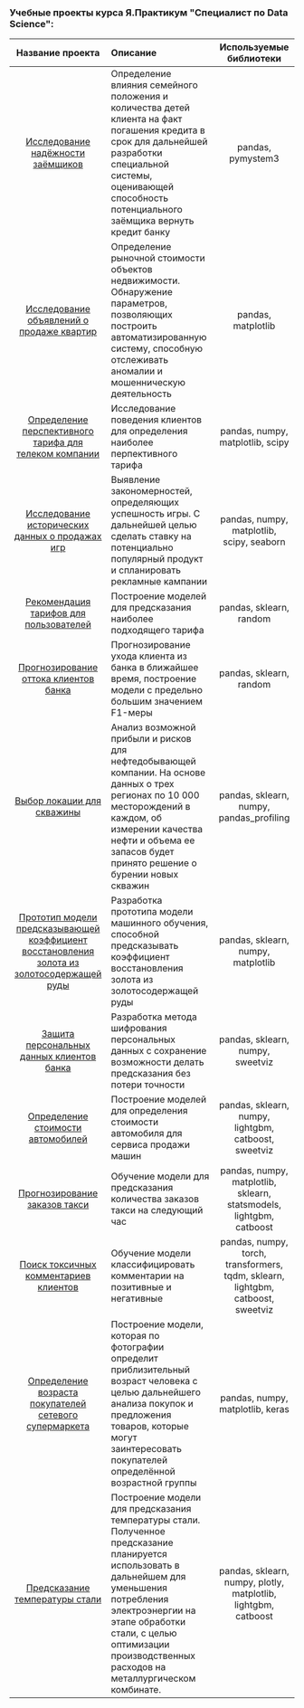 
### Учебные проекты курса Я.Практикум "Специалист по Data Science":

| Название проекта | Описание | Используемые библиотеки|
| :--------------------:| :--------------------- |:---------------------------:|
| [Исследование надёжности заёмщиков](https://github.com/krupitsa-yu/yandex-praktikum/tree/main/2_%D0%B8%D1%81%D1%81%D0%BB%D0%B5%D0%B4%D0%BE%D0%B2%D0%B0%D0%BD%D0%B8%D0%B5%20%D0%BD%D0%B0%D0%B4%D0%B5%D0%B6%D0%BD%D0%BE%D1%81%D1%82%D0%B8%20%D0%B7%D0%B0%D0%B5%D0%BC%D1%89%D0%B8%D0%BA%D0%BE%D0%B2) | Определение влияния семейного положения и количества детей клиента на факт погашения кредита в срок для дальнейшей разработки специальной системы, оценивающей способность потенциального заёмщика вернуть кредит банку | pandas, pymystem3 |
| [Исследование объявлений о продаже квартир](https://github.com/krupitsa-yu/yandex-praktikum/tree/main/3_%D0%98%D1%81%D1%81%D0%BB%D0%B5%D0%B4%D0%BE%D0%B2%D0%B0%D0%BD%D0%B8%D0%B5%20%D0%BE%D0%B1%D1%8A%D1%8F%D0%B2%D0%BB%D0%B5%D0%BD%D0%B8%D0%B9%20%D0%BE%20%D0%BF%D1%80%D0%BE%D0%B4%D0%B0%D0%B6%D0%B5%20%D0%BA%D0%B2%D0%B0%D1%80%D1%82%D0%B8%D1%80) | Определение рыночной стоимости объектов недвижимости. Обнаружение параметров, позволяющих построить автоматизированную систему, способную отслеживать аномалии и мошенническую деятельность |pandas, matplotlib|
|[Определение перспективного тарифа для телеком компании](https://github.com/krupitsa-yu/yandex-praktikum/tree/423abde95ef2e7d8d699bb79fe67eae56b35f41d/4_%D0%9E%D0%BF%D1%80%D0%B5%D0%B4%D0%B5%D0%BB%D0%B5%D0%BD%D0%B8%D0%B5%20%D0%BF%D0%B5%D1%80%D1%81%D0%BF%D0%B5%D0%BA%D1%82%D0%B8%D0%B2%D0%BD%D0%BE%D0%B3%D0%BE%20%D1%82%D0%B0%D1%80%D0%B8%D1%84%D0%B0)| Исследование поведения клиентов для определения наиболее перпективного тарифа |pandas, numpy, matplotlib, scipy|
| [Исследование исторических данных о продажах игр](https://github.com/krupitsa-yu/yandex-praktikum/tree/main/5_%D0%98%D1%81%D1%81%D0%BB%D0%B5%D0%B4%D0%BE%D0%B2%D0%B0%D0%BD%D0%B8%D0%B5%20%D0%B4%D0%B0%D0%BD%D0%BD%D1%8B%D1%85%20%D0%BE%20%D0%BF%D1%80%D0%BE%D0%B4%D0%B0%D0%B6%D0%B0%D1%85%20%D0%B8%D0%B3%D1%80) | Выявление закономерностей, определяющих успешность игры. С дальнейшей целью сделать ставку на потенциально популярный продукт и спланировать рекламные кампании |pandas, numpy, matplotlib, scipy, seaborn|
| [Рекомендация тарифов для пользователей](https://github.com/krupitsa-yu/yandex-praktikum/tree/main/6_%D0%A0%D0%B5%D0%BA%D0%BE%D0%BC%D0%B5%D0%BD%D0%B4%D0%B0%D1%86%D0%B8%D1%8F%20%D1%82%D0%B0%D1%80%D0%B8%D1%84%D0%BE%D0%B2) | Построение моделей для предсказания наиболее подходящего тарифа |pandas, sklearn, random|
| [Прогнозирование оттока клиентов банка](https://github.com/krupitsa-yu/yandex-praktikum/tree/main/7_%D0%9F%D1%80%D0%BE%D0%B3%D0%BD%D0%BE%D0%B7%D0%B8%D1%80%D0%BE%D0%B2%D0%B0%D0%BD%D0%B8%D0%B5%20%D0%BE%D1%82%D1%82%D0%BE%D0%BA%D0%B0%20%D0%BA%D0%BB%D0%B8%D0%B5%D0%BD%D1%82%D0%BE%D0%B2%20%D0%B1%D0%B0%D0%BD%D0%BA%D0%B0)| Прогнозирование ухода клиента из банка в ближайшее время, построение модели с предельно большим значением F1-меры |pandas, sklearn, random|
| [Выбор локации для скважины](https://github.com/krupitsa-yu/yandex-praktikum/tree/main/8_%D0%92%D1%8B%D0%B1%D0%BE%D1%80%20%D0%BB%D0%BE%D0%BA%D0%B0%D1%86%D0%B8%D0%B8%20%D0%B4%D0%BB%D1%8F%20%D1%81%D0%BA%D0%B2%D0%B0%D0%B6%D0%B8%D0%BD%D1%8B)| Анализ возможной прибыли и рисков для нефтедобывающей компании. На основе данных о трех регионах по 10 000 месторождений в каждом, об измерении качества нефти и объема ее запасов будет принято решение о бурении новых скважин |pandas, sklearn, numpy, pandas_profiling|
| [Прототип модели предсказывающей коэффициент восстановления золота из золотосодержащей руды](https://github.com/krupitsa-yu/yandex-praktikum/tree/main/9_%D0%92%D0%BE%D1%81%D1%81%D1%82%D0%B0%D0%BD%D0%BE%D0%B2%D0%BB%D0%B5%D0%BD%D0%B8%D0%B5%20%D0%B7%D0%BE%D0%BB%D0%BE%D1%82%D0%B0%20%D0%B8%D0%B7%20%D1%80%D1%83%D0%B4%D1%8B)| Разработка прототипа модели машинного обучения, способной предсказывать коэффициент восстановления золота из золотосодержащей руды|pandas, sklearn, numpy, matplotlib|
| [Защита персональных данных клиентов банка](https://github.com/krupitsa-yu/yandex-praktikum/tree/main/10_%D0%97%D0%B0%D1%89%D0%B8%D1%82%D0%B0%20%D0%BF%D0%B5%D1%80%D1%81%D0%BE%D0%BD%D0%B0%D0%BB%D1%8C%D0%BD%D1%8B%D1%85%20%D0%B4%D0%B0%D0%BD%D0%BD%D1%8B%D1%85)| Разработка метода шифрования персональных данных с сохранение возможности делать предсказания без потери точности|pandas, sklearn, numpy, sweetviz|
| [Определение стоимости автомобилей](https://github.com/krupitsa-yu/yandex-praktikum/tree/main/11_%D0%9E%D0%BF%D1%80%D0%B5%D0%B4%D0%B5%D0%BB%D0%B5%D0%BD%D0%B8%D0%B5%20%D1%81%D1%82%D0%BE%D0%B8%D0%BC%D0%BE%D1%81%D1%82%D0%B8%20%D0%B0%D0%B2%D1%82%D0%BE%D0%BC%D0%BE%D0%B1%D0%B8%D0%BB%D0%B5%D0%B9)| Построение моделей для определения стоимости автомобиля для сервиса продажи машин |pandas, sklearn, numpy, lightgbm, catboost, sweetviz|
| [Прогнозирование заказов такси](https://github.com/krupitsa-yu/yandex-praktikum/tree/main/12_%D0%9F%D1%80%D0%BE%D0%B3%D0%BD%D0%BE%D0%B7%D0%B8%D1%80%D0%BE%D0%B2%D0%B0%D0%BD%D0%B8%D0%B5%20%D0%B7%D0%B0%D0%BA%D0%B0%D0%B7%D0%BE%D0%B2%20%D1%82%D0%B0%D0%BA%D1%81%D0%B8)| Обучение модели для предсказания количества заказов такси на следующий час |pandas, numpy, matplotlib, sklearn, statsmodels, lightgbm, catboost| 
| [Поиск токсичных комментариев клиентов](https://github.com/krupitsa-yu/yandex-praktikum/tree/main/13_%D0%9F%D0%BE%D0%B8%D1%81%D0%BA%20%D1%82%D0%BE%D0%BA%D1%81%D0%B8%D1%87%D0%BD%D1%8B%D1%85%20%D0%BA%D0%BE%D0%BC%D0%BC%D0%B5%D0%BD%D1%82%D0%B0%D1%80%D0%B8%D0%B5%D0%B2%20%D0%BA%D0%BB%D0%B8%D0%B5%D0%BD%D1%82%D0%BE%D0%B2)| Обучение модели классифицировать комментарии на позитивные и негативные |pandas, numpy, torch, transformers, tqdm, sklearn, lightgbm, catboost, sweetviz| 
| [Определение возраста покупателей сетевого супермаркета](https://github.com/krupitsa-yu/yandex-praktikum/tree/main/14_%D0%9E%D0%BF%D1%80%D0%B5%D0%B4%D0%B5%D0%BB%D0%B5%D0%BD%D0%B8%D0%B5%20%D0%B2%D0%BE%D0%B7%D1%80%D0%B0%D1%81%D1%82%D0%B0%20%D0%BF%D0%BE%D0%BA%D1%83%D0%BF%D0%B0%D1%82%D0%B5%D0%BB%D0%B5%D0%B9)| Построение модели, которая по фотографии определит приблизительный возраст человека с целью дальнейшего анализа покупок и предложения товаров, которые могут заинтересовать покупателей определённой возрастной группы |pandas, numpy, matplotlib, keras|
| [Предсказание температуры стали](16_Steel_temperature_prediction_for_a_steel_mill)| Построение модели для предсказания температуры стали. Полученное предсказание планируется использовать в дальнейшем для уменьшения потребления электроэнергии на этапе обработки стали, с целью  оптимизации производственных расходов на металлургическом комбинате. |pandas, sklearn, numpy, plotly, matplotlib, lightgbm, catboost| 
